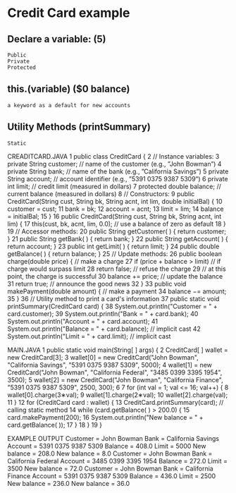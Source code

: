 # Credit Card example
## Declare a variable: (5)
    Public
    Private
    Protected
## this.(variable) ($0 balance)
    a keyword as a default for new accounts
## Utility Methods (printSummary)
    Static



CREADITCARD.JAVA
1 public class CreditCard {
2   // Instance variables:
3   private String customer;    // name of the customer (e.g., ”John Bowman”)
4   private String bank;        // name of the bank (e.g., ”California Savings”)
5   private String account;     // account identifier (e.g., ”5391 0375 9387 5309”)
6   private int limit;          // credit limit (measured in dollars)
7   protected double balance;   // current balance (measured in dollars)
8   // Constructors:
9   public CreditCard(String cust, String bk, String acnt, int lim, double initialBal) {
10      customer = cust;
11      bank = bk;
12      account = acnt;
13      limit = lim;
14      balance = initialBal;
15  }
16  public CreditCard(String cust, String bk, String acnt, int lim) {
17      this(cust, bk, acnt, lim, 0.0);     // use a balance of zero as default
18  }
19  // Accessor methods:
20  public String getCustomer( ) { return customer; }
21  public String getBank( ) { return bank; }
22  public String getAccount( ) { return account; }
23  public int getLimit( ) { return limit; }
24  public double getBalance( ) { return balance; }
25  // Update methods:
26  public boolean charge(double price) {       // make a charge
27      if (price + balance > limit)            // if charge would surpass limit
28          return false;                       // refuse the charge
29  // at this point, the charge is successful
30  balance += price;                           // update the balance
31  return true;                                // announce the good news
32  }
33  public void makePayment(double amount) {    // make a payment
34      balance −= amount;
35  }
36  // Utility method to print a card's information
37  public static void printSummary(CreditCard card) {
38      System.out.println("Customer = " + card.customer);
39      System.out.println("Bank = " + card.bank);
40      System.out.println("Account = " + card.account);
41      System.out.println("Balance = " + card.balance); // implicit cast
42      System.out.println("Limit = " + card.limit);    // implicit cast


MAIN.JAVA
1  public static void main(String[ ] args) {
2      CreditCard[ ] wallet = new CreditCard[3];
3       wallet[0] = new CreditCard("John Bowman", "California Savings", "5391 0375 9387 5309", 5000);
4       wallet[1] = new CreditCard("John Bowman", "California Federal", "3485 0399 3395 1954", 3500);
5       wallet[2] = new CreditCard("John Bowman", "California Finance", "5391 0375 9387 5309", 2500, 300);
6
7       for (int val = 1; val <= 16; val++) {
8           wallet[0].charge(3∗val);
9           wallet[1].charge(2∗val);
10          wallet[2].charge(val);
11      }
12      for (CreditCard card : wallet) {
13          CreditCard.printSummary(card);          // calling static method
14          while (card.getBalance( ) > 200.0) {
15              card.makePayment(200);
16              System.out.println("New balance = " + card.getBalance( ));
17          }
18      }
19  }

EXAMPLE OUTPUT
Customer = John Bowman
Bank = California Savings
Account = 5391 0375 9387 5309
Balance = 408.0
Limit = 5000
New balance = 208.0
New balance = 8.0
Customer = John Bowman
Bank = California Federal
Account = 3485 0399 3395 1954
Balance = 272.0
Limit = 3500
New balance = 72.0
Customer = John Bowman
Bank = California Finance
Account = 5391 0375 9387 5309
Balance = 436.0
Limit = 2500
New balance = 236.0
New balance = 36.0